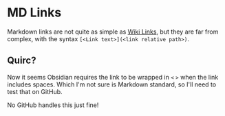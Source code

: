 # MD Links

Markdown links are not quite as simple as [Wiki Links](<Wiki Links.md>), but they are far from complex, with the syntax `[<Link text>](<link relative path>)`.

## Quirc?

Now it seems Obsidian requires the link to be wrapped in `<` `>` when the link includes spaces. Which I'm not sure is Markdown standard, so I'll need to test that on GitHub.

No GitHub handles this just fine!
